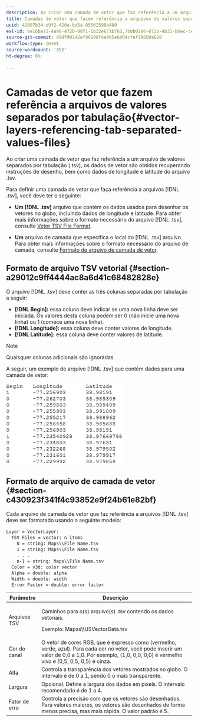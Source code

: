 ```yaml
---
description: Ao criar uma camada de vetor que faz referência a um arquivo de valores separados por tabulação (.tsv), os dados de vetor são obtidos recuperando instruções de desenho, bem como dados de longitude e latitude do arquivo .tsv.
title: Camadas de vetor que fazem referência a arquivos de valores separados por tabulação
uuid: 42607b34-e9f2-420a-ba5a-05562598b480
exl-id: be16ba73-4a98-472b-98f1-1b32e671b763,7b0b0286-072b-4b31-b6ec-ced322da5236
source-git-commit: d9df90242ef96188f4e4b5e6d04cfef196b0a628
workflow-type: tm+mt
source-wordcount: '352'
ht-degree: 6%

---
```


# Camadas de vetor que fazem referência a arquivos de valores separados por tabulação{#vector-layers-referencing-tab-separated-values-files}

Ao criar uma camada de vetor que faz referência a um arquivo de valores separados por tabulação (.tsv), os dados de vetor são obtidos recuperando instruções de desenho, bem como dados de longitude e latitude do arquivo .tsv.

Para definir uma camada de vetor que faça referência a arquivos [!DNL .tsv], você deve ter o seguinte:

* **Um  [!DNL .tsv]** arquivo que contém os dados usados para desenhar os vetores no globo, incluindo dados de longitude e latitude. Para obter mais informações sobre o formato necessário do arquivo [!DNL .tsv], consulte [Vetor TSV File Format](../../../../home/c-geo-oview/c-wk-img-lyrs/c-wk-vctr-lyrs/c-tab-sep-val-files.md#section-a29012c9ff4444ac8a6d41c68482828e).

* **Um** arquivo de camada que especifica o local do  [!DNL .tsv] arquivo. Para obter mais informações sobre o formato necessário do arquivo de camada, consulte [Formato de arquivo de camada de vetor](../../../../home/c-geo-oview/c-wk-img-lyrs/c-wk-vctr-lyrs/c-tab-sep-val-files.md#section-c430923f341f4c93852e9f24b61e82bf).

## Formato de arquivo TSV vetorial {#section-a29012c9ff4444ac8a6d41c68482828e}

O arquivo [!DNL .tsv] deve conter as três colunas separadas por tabulação a seguir:

* **[!DNL Begin]:** essa coluna deve indicar se uma nova linha deve ser iniciada. Os valores desta coluna podem ser 0 (não inicie uma nova linha) ou 1 (comece uma nova linha).
* **[!DNL Longitude]:** essa coluna deve conter valores de longitude.
* **[!DNL Latitude]:** essa coluna deve conter valores de latitude.

>[!NOTE]
>
>Quaisquer colunas adicionais são ignoradas.

A seguir, um exemplo de arquivo [!DNL .tsv] que contém dados para uma camada de vetor:

![](assets/tsv_vectorlayer.png)

## Formato de arquivo de camada de vetor {#section-c430923f341f4c93852e9f24b61e82bf}

Cada arquivo de camada de vetor que faz referência a arquivos [!DNL .tsv] deve ser formatado usando o seguinte modelo:

```
Layer = VectorLayer:
  TSV Files = vector: n items
    0 = string: Maps\\File Name.tsv
    1 = string: Maps\\File Name.tsv
    . . .
    n-1 = string: Maps\\File Name.tsv
  Color = v3d: color vector
  Alpha = double: alpha
  Width = double: width
  Error Factor = double: error factor
```

<table id="table_152F73536AB9403AB43854B81D6A9A15"> 
 <thead> 
  <tr> 
   <th colname="col1" class="entry"> Parâmetro </th> 
   <th colname="col2" class="entry"> Descrição </th> 
  </tr> 
 </thead>
 <tbody> 
  <tr> 
   <td colname="col1"> Arquivos TSV </td> 
   <td colname="col2"> <p>Caminhos para o(s) arquivo(s) <span class="filepath"> .tsv</span> contendo os dados vetoriais. </p> <p>Exemplo: <span class="filepath"> Mapas\\USVectorData.tsv</span> </p> </td> 
  </tr> 
  <tr> 
   <td colname="col1"> Cor do canal </td> 
   <td colname="col2"> O vetor de cores RGB, que é expresso como (vermelho, verde, azul). Para cada cor no vetor, você pode inserir um valor de 0,0 a 1,0. Por exemplo, (1,0, 0,0, 0,0) é vermelho vivo e (0,5, 0,5, 0,5) é cinza. </td> 
  </tr> 
  <tr> 
   <td colname="col1"> Alfa </td> 
   <td colname="col2"> Controla a transparência dos vetores mostrados no globo. O intervalo é de 0 a 1, sendo 0 o mais transparente. </td> 
  </tr> 
  <tr> 
   <td colname="col1"> Largura </td> 
   <td colname="col2"> Opcional. Define a largura dos dados em pixels. O intervalo recomendado é de 1 a 4. </td> 
  </tr> 
  <tr> 
   <td colname="col1"> Fator de erro </td> 
   <td colname="col2"> Controla a precisão com que os vetores são desenhados. Para valores maiores, os vetores são desenhados de forma menos precisa, mas mais rápida. O valor padrão é 5. </td> 
  </tr> 
 </tbody> 
</table>
